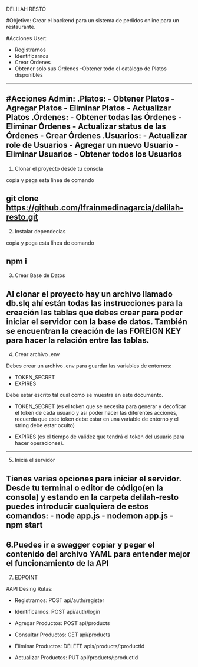 DELILAH RESTÓ

#Objetivo:
Crear el backend para un sistema de pedidos online para un restaurante.

#Acciones User:
- Registrarnos
- Identificarnos
- Crear Órdenes
- Obtener solo sus Órdenes
-Obtener todo el catálogo de Platos disponibles
----------------------------------------------------------------------------------------------------------

#Acciones Admin:
.Platos:
    - Obtener Platos
    - Agregar Platos
    - Eliminar Platos
    - Actualizar Platos
.Órdenes:
    - Obtener todas las Órdenes
    - Eliminar Órdenes
    - Actualizar status de las Órdenes
    - Crear Órdenes
.Usuarios:
    - Actualizar role de Usuarios
    - Agregar un nuevo Usuario
    - Eliminar Usuarios
    - Obtener todos los Usuarios
----------------------------------------------------------------------------------------------------------

1. Clonar el proyecto desde tu consola

copia y pega esta línea de comando

git clone https://github.com/Ifrainmedinagarcia/delilah-resto.git
----------------------------------------------------------------------------------------------------------

2. Instalar dependecias

copia y pega esta línea de comando

npm i
----------------------------------------------------------------------------------------------------------

3. Crear Base de Datos

Al clonar el proyecto hay un archivo llamado db.slq ahí están 
todas las instrucciones para la creación las tablas que debes 
crear para poder iniciar el servidor con la base de datos. 
También se encuentran la creación de las FOREIGN KEY para 
hacer la relación entre las tablas.
----------------------------------------------------------------------------------------------------------

4. Crear archivo .env

Debes crear un archivo .env para guardar las variables de entornos:

- TOKEN_SECRET
- EXPIRES

Debe estar escrito tal cual como se muestra en este documento.

- TOKEN_SECRET (es el token que se necesita para generar y decoficar 
el token de cada usuario y así poder hacer las diferentes acciones, 
recuerda que este token debe estar en una variable de entorno y el string debe estar oculto)

- EXPIRES (es el tiempo de validez que tendrá el token 
del usuario para hacer operaciones).
----------------------------------------------------------------------------------------------------------

5. Inicia el servidor

Tienes varias opciones para iniciar el servidor. Desde tu terminal o editor de código(en la consola) y estando en la carpeta delilah-resto puedes introducir cualquiera de estos comandos:
    - node app.js
    - nodemon app.js
    - npm start
----------------------------------------------------------------------------------------------------------

6.Puedes ir a swagger copiar y pegar el contenido del archivo YAML para entender mejor el funcionamiento de la API
----------------------------------------------------------------------------------------------------------

7. EDPOINT

#API Desing Rutas:

- Registrarnos: POST api/auth/register

- Identificarnos: POST api/auth/login

- Agregar Productos: POST api/products

- Consultar Productos: GET api/products

- Eliminar Productos: DELETE apis/products/:productId

- Actualizar Productos: PUT api/products/:productId
